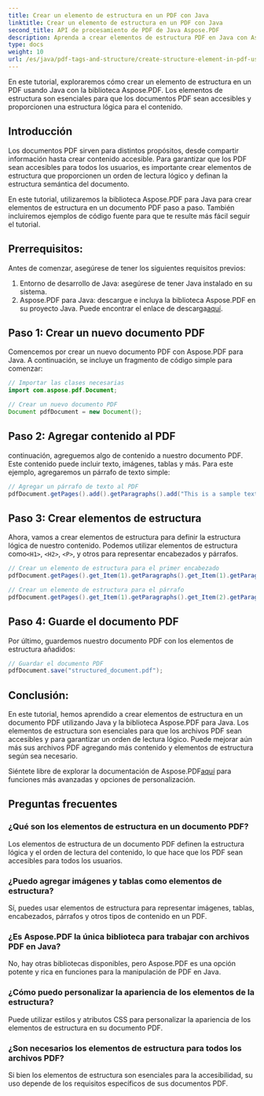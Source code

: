 ```yaml
---
title: Crear un elemento de estructura en un PDF con Java
linktitle: Crear un elemento de estructura en un PDF con Java
second_title: API de procesamiento de PDF de Java Aspose.PDF
description: Aprenda a crear elementos de estructura PDF en Java con Aspose.PDF. Mejore la accesibilidad de los archivos PDF y el flujo lógico del contenido.
type: docs
weight: 10
url: /es/java/pdf-tags-and-structure/create-structure-element-in-pdf-using-java/
---
```

En este tutorial, exploraremos cómo crear un elemento de estructura en un PDF usando Java con la biblioteca Aspose.PDF. Los elementos de estructura son esenciales para que los documentos PDF sean accesibles y proporcionen una estructura lógica para el contenido.

## Introducción

Los documentos PDF sirven para distintos propósitos, desde compartir información hasta crear contenido accesible. Para garantizar que los PDF sean accesibles para todos los usuarios, es importante crear elementos de estructura que proporcionen un orden de lectura lógico y definan la estructura semántica del documento.

En este tutorial, utilizaremos la biblioteca Aspose.PDF para Java para crear elementos de estructura en un documento PDF paso a paso. También incluiremos ejemplos de código fuente para que te resulte más fácil seguir el tutorial.

## Prerrequisitos:
Antes de comenzar, asegúrese de tener los siguientes requisitos previos:

1. Entorno de desarrollo de Java: asegúrese de tener Java instalado en su sistema.
2.  Aspose.PDF para Java: descargue e incluya la biblioteca Aspose.PDF en su proyecto Java. Puede encontrar el enlace de descarga[aquí](https://releases.aspose.com/pdf/java/).

## Paso 1: Crear un nuevo documento PDF
Comencemos por crear un nuevo documento PDF con Aspose.PDF para Java. A continuación, se incluye un fragmento de código simple para comenzar:

```java
// Importar las clases necesarias
import com.aspose.pdf.Document;

// Crear un nuevo documento PDF
Document pdfDocument = new Document();
```

## Paso 2: Agregar contenido al PDF
continuación, agreguemos algo de contenido a nuestro documento PDF. Este contenido puede incluir texto, imágenes, tablas y más. Para este ejemplo, agregaremos un párrafo de texto simple:

```java
// Agregar un párrafo de texto al PDF
pdfDocument.getPages().add().getParagraphs().add("This is a sample text paragraph.");
```

## Paso 3: Crear elementos de estructura
 Ahora, vamos a crear elementos de estructura para definir la estructura lógica de nuestro contenido. Podemos utilizar elementos de estructura como`<H1>`, `<H2>`, `<P>`, y otros para representar encabezados y párrafos.

```java
// Crear un elemento de estructura para el primer encabezado
pdfDocument.getPages().get_Item(1).getParagraphs().get_Item(1).getParagraphInfo().setStructureElementName("H1");

// Crear un elemento de estructura para el párrafo
pdfDocument.getPages().get_Item(1).getParagraphs().get_Item(2).getParagraphInfo().setStructureElementName("P");
```

## Paso 4: Guarde el documento PDF
Por último, guardemos nuestro documento PDF con los elementos de estructura añadidos:

```java
// Guardar el documento PDF
pdfDocument.save("structured_document.pdf");
```

## Conclusión:
En este tutorial, hemos aprendido a crear elementos de estructura en un documento PDF utilizando Java y la biblioteca Aspose.PDF para Java. Los elementos de estructura son esenciales para que los archivos PDF sean accesibles y para garantizar un orden de lectura lógico. Puede mejorar aún más sus archivos PDF agregando más contenido y elementos de estructura según sea necesario.

Siéntete libre de explorar la documentación de Aspose.PDF[aquí](https://reference.aspose.com/pdf/java/) para funciones más avanzadas y opciones de personalización.

## Preguntas frecuentes

### ¿Qué son los elementos de estructura en un documento PDF?

Los elementos de estructura de un documento PDF definen la estructura lógica y el orden de lectura del contenido, lo que hace que los PDF sean accesibles para todos los usuarios.

### ¿Puedo agregar imágenes y tablas como elementos de estructura?

Sí, puedes usar elementos de estructura para representar imágenes, tablas, encabezados, párrafos y otros tipos de contenido en un PDF.

### ¿Es Aspose.PDF la única biblioteca para trabajar con archivos PDF en Java?

No, hay otras bibliotecas disponibles, pero Aspose.PDF es una opción potente y rica en funciones para la manipulación de PDF en Java.

### ¿Cómo puedo personalizar la apariencia de los elementos de la estructura?

Puede utilizar estilos y atributos CSS para personalizar la apariencia de los elementos de estructura en su documento PDF.

### ¿Son necesarios los elementos de estructura para todos los archivos PDF?

Si bien los elementos de estructura son esenciales para la accesibilidad, su uso depende de los requisitos específicos de sus documentos PDF.
